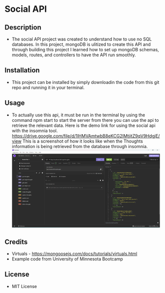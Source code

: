 # Social API 

## Description
- The social API project was created to understand how to use no SQL databases. In this project, mongoDB is ulitized to create this API and through building this project I learned how to set up mongoDB schemas, models, routes, and controllers to have the API run smoothly.

## Installation
- This project can be installed by simply downloadin the code from this git repo and running it in your terminal.

## Usage
- To actually use this api, it must be run in the terminal by using the command npm start to start the server from there you can use the api to retrieve the relevant data. Here is the demo link for using the social api with the insomnia tool. https://drive.google.com/file/d/1lHMVAmtwbB8eKCG2IMtjitZ9qV9HdgjE/view This is a screenshot of how it looks like when the Thoughts information is being retrieved from the database through insomnia.
![](./images/insomnia.png)

## Credits
- Virtuals - https://mongoosejs.com/docs/tutorials/virtuals.html
- Example code from University of Minnesota Bootcamp


## License
- MIT License
